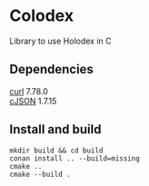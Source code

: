 # Colodex
Library to use Holodex in C

## Dependencies
[curl](https://github.com/curl/curl) 7.78.0 \
[cJSON](https://github.com/DaveGamble/cJSON) 1.7.15

## Install and build
```
mkdir build && cd build
conan install .. --build=missing
cmake ..
cmake --build .
```
